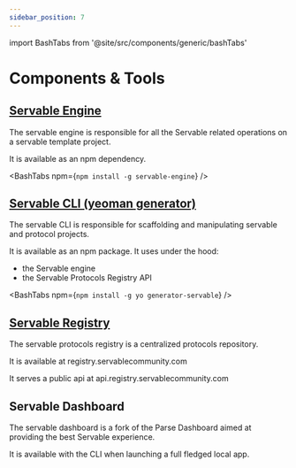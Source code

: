 ```yaml
---
sidebar_position: 7
---
```

import BashTabs from '@site/src/components/generic/bashTabs'

# Components & Tools

## [Servable Engine](https://github.com/servable-community/servable-engine)

The servable engine is responsible for all the Servable related operations on a servable template project.

It is available as an npm dependency.

<BashTabs npm={`npm install -g servable-engine`} />

## [Servable CLI (yeoman generator)](https://github.com/servable-community/generator-servable)

The servable CLI is responsible for scaffolding and manipulating servable and protocol projects.

It is available as an npm package. It uses under the hood:
- the Servable engine 
- the Servable Protocols Registry API

<BashTabs npm={`npm install -g yo generator-servable`} />


## [Servable Registry](https://registry.servablecommunity.com)

The servable protocols registry is a centralized  protocols repository.

It is available at registry.servablecommunity.com

It serves a public api at api.registry.servablecommunity.com

## Servable Dashboard

The servable dashboard is a fork of the Parse Dashboard aimed at providing the best Servable experience.

It is available with the CLI when launching a full fledged local app.